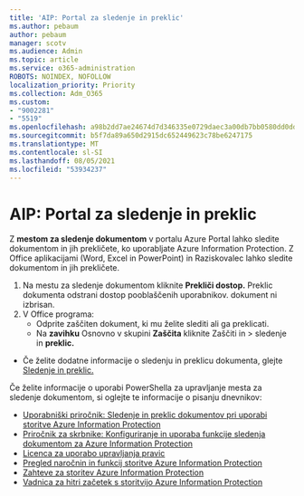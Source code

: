 ```yaml
---
title: 'AIP: Portal za sledenje in preklic'
ms.author: pebaum
author: pebaum
manager: scotv
ms.audience: Admin
ms.topic: article
ms.service: o365-administration
ROBOTS: NOINDEX, NOFOLLOW
localization_priority: Priority
ms.collection: Adm_O365
ms.custom:
- "9002281"
- "5519"
ms.openlocfilehash: a98b2dd7ae24674d7d346335e0729daec3a00db7bb0580dd0dd4ba08f58e7aca
ms.sourcegitcommit: b5f7da89a650d2915dc652449623c78be6247175
ms.translationtype: MT
ms.contentlocale: sl-SI
ms.lasthandoff: 08/05/2021
ms.locfileid: "53934237"
---
```

# <a name="aip-track-and-revoke-portal"></a>AIP: Portal za sledenje in preklic

Z **mestom za sledenje dokumentom** v portalu Azure Portal lahko sledite dokumentom in jih prekličete, ko uporabljate Azure Information Protection. Z Office aplikacijami (Word, Excel in PowerPoint) in Raziskovalec lahko sledite dokumentom in jih prekličete.

1. Na mestu za sledenje dokumentom kliknite **Prekliči dostop.** Preklic dokumenta odstrani dostop pooblaščenih uporabnikov. dokument ni izbrisan.
2. V Office programa:
    - Odprite zaščiten dokument, ki mu želite slediti ali ga preklicati.
    - Na **zavihku** Osnovno v skupini **Zaščita** kliknite Zaščiti in > sledenje in **preklic.**

- Če želite dodatne informacije o sledenju in preklicu dokumenta, glejte [Sledenje in preklic.](https://docs.microsoft.com/azure/information-protection/rms-client/client-track-revoke)

Če želite informacije o uporabi PowerShella za upravljanje mesta za sledenje dokumentom, si oglejte te informacije o pisanju dnevnikov:
- [Uporabniški priročnik: Sledenje in preklic dokumentov pri uporabi storitve Azure Information Protection](https://docs.microsoft.com/azure/information-protection/rms-client/client-track-revoke)
- [Priročnik za skrbnike: Konfiguriranje in uporaba funkcije sledenja dokumentom za Azure Information Protection](https://docs.microsoft.com/azure/information-protection/rms-client/client-admin-guide-document-tracking)
- [Licenca za uporabo upravljanja pravic](https://docs.microsoft.com/azure/information-protection/configure-usage-rights#rights-management-use-license)
- [Pregled naročnin in funkcij storitve Azure Information Protection](https://azure.microsoft.com/pricing/details/information-protection)
- [Zahteve za storitev Azure Information Protection](https://docs.microsoft.com/azure/information-protection/get-started/requirements)
- [Vadnica za hitri začetek s storitvijo Azure Information Protection](https://docs.microsoft.com/azure/information-protection/get-started/infoprotect-quick-start-tutorial)

